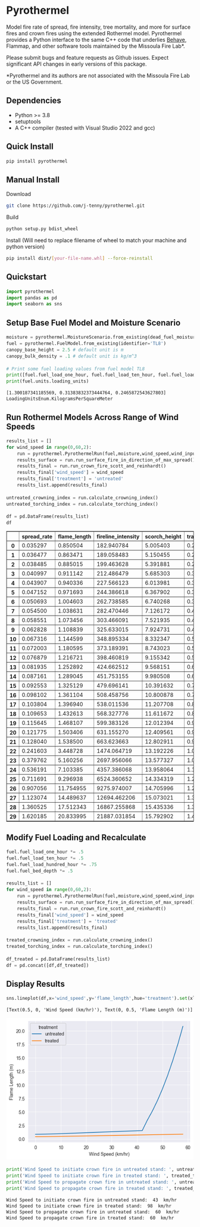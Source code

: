 # Pyrothermel
Model fire rate of spread, fire intensity, tree mortality, and more for surface fires and crown fires using the extended 
Rothermel model. Pyrothermel provides a Python interface to the same C++ code that underlies [Behave](https://github.com/firelab/behave), Flammap, and other 
software tools maintained by the Missoula Fire Lab*.

Please submit bugs and feature requests as Github issues. Expect significant API changes in early versions of this package. 

*Pyrothermel and its authors are not associated with the Missoula Fire Lab or the US Government.

## Dependencies
- Python >= 3.8
- setuptools
- A C++ compiler (tested with Visual Studio 2022 and gcc)

## Quick Install
```bash
pip install pyrothermel
```

## Manual Install
Download
```bash
git clone https://github.com/j-tenny/pyrothermel.git
```
Build
```bash
python setup.py bdist_wheel
```
Install (Will need to replace filename of wheel to match your machine and python version)
```bash
pip install dist/[your-file-name.whl] --force-reinstall
```


## Quickstart
```python
import pyrothermel
import pandas as pd
import seaborn as sns
```

## Setup Base Fuel Model and Moisture Scenario


```python
moisture = pyrothermel.MoistureScenario.from_existing(dead_fuel_moisture_class='low',live_fuel_moisture_class='moderate')
fuel = pyrothermel.FuelModel.from_existing(identifier='TL8')
canopy_base_height = 2.5 # default unit is m
canopy_bulk_density = .1 # default unit is kg/m^3

# Print some fuel loading values from fuel model TL8
print([fuel.fuel_load_one_hour, fuel.fuel_load_ten_hour, fuel.fuel_load_hundred_hour])
print(fuel.units.loading_units)

```

    [1.300187341185569, 0.31383832373444764, 0.2465872543627803]
    LoadingUnitsEnum.KilogramsPerSquareMeter
    

## Run Rothermel Models Across Range of Wind Speeds


```python
results_list = []
for wind_speed in range(0,60,2):
    run = pyrothermel.PyrothermelRun(fuel,moisture,wind_speed,wind_input_mode='ten_meter',canopy_base_height=canopy_base_height,canopy_bulk_density=canopy_bulk_density,canopy_cover=.5,canopy_height=20,canopy_ratio=.6)
    results_surface = run.run_surface_fire_in_direction_of_max_spread()
    results_final = run.run_crown_fire_scott_and_reinhardt()
    results_final['wind_speed'] = wind_speed
    results_final['treatment'] = 'untreated'
    results_list.append(results_final)
    
untreated_crowning_index = run.calculate_crowning_index()
untreated_torching_index = run.calculate_torching_index()
    
df = pd.DataFrame(results_list)
df

```




<div>
<style scoped>
    .dataframe tbody tr th:only-of-type {
        vertical-align: middle;
    }

    .dataframe tbody tr th {
        vertical-align: top;
    }

    .dataframe thead th {
        text-align: right;
    }
</style>
<table border="1" class="dataframe">
  <thead>
    <tr style="text-align: right;">
      <th></th>
      <th>spread_rate</th>
      <th>flame_length</th>
      <th>fireline_intensity</th>
      <th>scorch_height</th>
      <th>transition_ratio</th>
      <th>active_ratio</th>
      <th>fire_type</th>
      <th>wind_speed</th>
      <th>treatment</th>
    </tr>
  </thead>
  <tbody>
    <tr>
      <th>0</th>
      <td>0.035297</td>
      <td>0.850504</td>
      <td>182.940784</td>
      <td>5.005403</td>
      <td>0.274758</td>
      <td>0.025974</td>
      <td>Surface</td>
      <td>0</td>
      <td>untreated</td>
    </tr>
    <tr>
      <th>1</th>
      <td>0.036477</td>
      <td>0.863471</td>
      <td>189.058483</td>
      <td>5.150455</td>
      <td>0.283946</td>
      <td>0.033603</td>
      <td>Surface</td>
      <td>2</td>
      <td>untreated</td>
    </tr>
    <tr>
      <th>2</th>
      <td>0.038485</td>
      <td>0.885015</td>
      <td>199.463628</td>
      <td>5.391881</td>
      <td>0.299574</td>
      <td>0.046541</td>
      <td>Surface</td>
      <td>4</td>
      <td>untreated</td>
    </tr>
    <tr>
      <th>3</th>
      <td>0.040997</td>
      <td>0.911142</td>
      <td>212.486479</td>
      <td>5.685303</td>
      <td>0.319133</td>
      <td>0.062713</td>
      <td>Surface</td>
      <td>6</td>
      <td>untreated</td>
    </tr>
    <tr>
      <th>4</th>
      <td>0.043907</td>
      <td>0.940336</td>
      <td>227.566123</td>
      <td>6.013981</td>
      <td>0.341781</td>
      <td>0.081423</td>
      <td>Surface</td>
      <td>8</td>
      <td>untreated</td>
    </tr>
    <tr>
      <th>5</th>
      <td>0.047152</td>
      <td>0.971693</td>
      <td>244.386618</td>
      <td>6.367902</td>
      <td>0.367044</td>
      <td>0.102279</td>
      <td>Surface</td>
      <td>10</td>
      <td>untreated</td>
    </tr>
    <tr>
      <th>6</th>
      <td>0.050693</td>
      <td>1.004603</td>
      <td>262.738585</td>
      <td>6.740268</td>
      <td>0.394606</td>
      <td>0.125023</td>
      <td>Surface</td>
      <td>12</td>
      <td>untreated</td>
    </tr>
    <tr>
      <th>7</th>
      <td>0.054500</td>
      <td>1.038631</td>
      <td>282.470446</td>
      <td>7.126172</td>
      <td>0.424242</td>
      <td>0.149466</td>
      <td>Surface</td>
      <td>14</td>
      <td>untreated</td>
    </tr>
    <tr>
      <th>8</th>
      <td>0.058551</td>
      <td>1.073456</td>
      <td>303.466091</td>
      <td>7.521935</td>
      <td>0.455775</td>
      <td>0.175465</td>
      <td>Surface</td>
      <td>16</td>
      <td>untreated</td>
    </tr>
    <tr>
      <th>9</th>
      <td>0.062828</td>
      <td>1.108839</td>
      <td>325.633015</td>
      <td>7.924731</td>
      <td>0.489067</td>
      <td>0.202906</td>
      <td>Surface</td>
      <td>18</td>
      <td>untreated</td>
    </tr>
    <tr>
      <th>10</th>
      <td>0.067316</td>
      <td>1.144599</td>
      <td>348.895334</td>
      <td>8.332347</td>
      <td>0.524005</td>
      <td>0.231694</td>
      <td>Surface</td>
      <td>20</td>
      <td>untreated</td>
    </tr>
    <tr>
      <th>11</th>
      <td>0.072003</td>
      <td>1.180595</td>
      <td>373.189391</td>
      <td>8.743023</td>
      <td>0.560492</td>
      <td>0.261751</td>
      <td>Surface</td>
      <td>22</td>
      <td>untreated</td>
    </tr>
    <tr>
      <th>12</th>
      <td>0.076879</td>
      <td>1.216721</td>
      <td>398.460819</td>
      <td>9.155342</td>
      <td>0.598447</td>
      <td>0.293011</td>
      <td>Surface</td>
      <td>24</td>
      <td>untreated</td>
    </tr>
    <tr>
      <th>13</th>
      <td>0.081935</td>
      <td>1.252892</td>
      <td>424.662512</td>
      <td>9.568151</td>
      <td>0.637799</td>
      <td>0.325414</td>
      <td>Surface</td>
      <td>26</td>
      <td>untreated</td>
    </tr>
    <tr>
      <th>14</th>
      <td>0.087161</td>
      <td>1.289045</td>
      <td>451.753155</td>
      <td>9.980508</td>
      <td>0.678487</td>
      <td>0.358909</td>
      <td>Surface</td>
      <td>28</td>
      <td>untreated</td>
    </tr>
    <tr>
      <th>15</th>
      <td>0.092553</td>
      <td>1.325129</td>
      <td>479.696141</td>
      <td>10.391632</td>
      <td>0.720454</td>
      <td>0.393453</td>
      <td>Surface</td>
      <td>30</td>
      <td>untreated</td>
    </tr>
    <tr>
      <th>16</th>
      <td>0.098102</td>
      <td>1.361104</td>
      <td>508.458756</td>
      <td>10.800878</td>
      <td>0.763653</td>
      <td>0.429003</td>
      <td>Surface</td>
      <td>32</td>
      <td>untreated</td>
    </tr>
    <tr>
      <th>17</th>
      <td>0.103804</td>
      <td>1.396940</td>
      <td>538.011536</td>
      <td>11.207708</td>
      <td>0.808038</td>
      <td>0.465524</td>
      <td>Surface</td>
      <td>34</td>
      <td>untreated</td>
    </tr>
    <tr>
      <th>18</th>
      <td>0.109653</td>
      <td>1.432613</td>
      <td>568.327776</td>
      <td>11.611672</td>
      <td>0.853570</td>
      <td>0.502983</td>
      <td>Surface</td>
      <td>36</td>
      <td>untreated</td>
    </tr>
    <tr>
      <th>19</th>
      <td>0.115645</td>
      <td>1.468107</td>
      <td>599.383126</td>
      <td>12.012394</td>
      <td>0.900212</td>
      <td>0.541350</td>
      <td>Surface</td>
      <td>38</td>
      <td>untreated</td>
    </tr>
    <tr>
      <th>20</th>
      <td>0.121775</td>
      <td>1.503406</td>
      <td>631.155270</td>
      <td>12.409561</td>
      <td>0.947930</td>
      <td>0.580597</td>
      <td>Surface</td>
      <td>40</td>
      <td>untreated</td>
    </tr>
    <tr>
      <th>21</th>
      <td>0.128040</td>
      <td>1.538500</td>
      <td>663.623663</td>
      <td>12.802911</td>
      <td>0.996695</td>
      <td>0.620699</td>
      <td>Surface</td>
      <td>42</td>
      <td>untreated</td>
    </tr>
    <tr>
      <th>22</th>
      <td>0.241603</td>
      <td>3.448728</td>
      <td>1474.064719</td>
      <td>13.192226</td>
      <td>1.046476</td>
      <td>0.661632</td>
      <td>Torching</td>
      <td>44</td>
      <td>untreated</td>
    </tr>
    <tr>
      <th>23</th>
      <td>0.379762</td>
      <td>5.160256</td>
      <td>2697.956066</td>
      <td>13.577327</td>
      <td>1.097248</td>
      <td>0.703375</td>
      <td>Torching</td>
      <td>46</td>
      <td>untreated</td>
    </tr>
    <tr>
      <th>24</th>
      <td>0.536191</td>
      <td>7.103385</td>
      <td>4357.386068</td>
      <td>13.958064</td>
      <td>1.148986</td>
      <td>0.745907</td>
      <td>Torching</td>
      <td>48</td>
      <td>untreated</td>
    </tr>
    <tr>
      <th>25</th>
      <td>0.711691</td>
      <td>9.296938</td>
      <td>6524.360652</td>
      <td>14.334319</td>
      <td>1.201667</td>
      <td>0.789210</td>
      <td>Torching</td>
      <td>50</td>
      <td>untreated</td>
    </tr>
    <tr>
      <th>26</th>
      <td>0.907056</td>
      <td>11.754955</td>
      <td>9275.974007</td>
      <td>14.705996</td>
      <td>1.255270</td>
      <td>0.833266</td>
      <td>Torching</td>
      <td>52</td>
      <td>untreated</td>
    </tr>
    <tr>
      <th>27</th>
      <td>1.123074</td>
      <td>14.489637</td>
      <td>12694.462206</td>
      <td>15.073021</td>
      <td>1.309773</td>
      <td>0.878058</td>
      <td>Torching</td>
      <td>54</td>
      <td>untreated</td>
    </tr>
    <tr>
      <th>28</th>
      <td>1.360525</td>
      <td>17.512343</td>
      <td>16867.255868</td>
      <td>15.435336</td>
      <td>1.365159</td>
      <td>0.923571</td>
      <td>Torching</td>
      <td>56</td>
      <td>untreated</td>
    </tr>
    <tr>
      <th>29</th>
      <td>1.620185</td>
      <td>20.833995</td>
      <td>21887.031854</td>
      <td>15.792902</td>
      <td>1.421409</td>
      <td>0.969790</td>
      <td>Torching</td>
      <td>58</td>
      <td>untreated</td>
    </tr>
  </tbody>
</table>
</div>



## Modify Fuel Loading and Recalculate


```python
fuel.fuel_load_one_hour *= .5
fuel.fuel_load_ten_hour *= .5
fuel.fuel_load_hundred_hour *= .75
fuel.fuel_bed_depth *= .5

results_list = []
for wind_speed in range(0,60,2):
    run = pyrothermel.PyrothermelRun(fuel,moisture,wind_speed,wind_input_mode='ten_meter',canopy_base_height=2.5,canopy_bulk_density=.1,canopy_cover=.5,canopy_height=20,canopy_ratio=.6)
    results_surface = run.run_surface_fire_in_direction_of_max_spread()
    results_final = run.run_crown_fire_scott_and_reinhardt()
    results_final['wind_speed'] = wind_speed
    results_final['treatment'] = 'treated'
    results_list.append(results_final)

treated_crowning_index = run.calculate_crowning_index()
treated_torching_index = run.calculate_torching_index()

df_treated = pd.DataFrame(results_list)
df = pd.concat([df,df_treated])
```

## Display Results


```python
sns.lineplot(df,x='wind_speed',y='flame_length',hue='treatment').set(xlabel='Wind Speed (km/hr)',ylabel='Flame Length (m)')
```




    [Text(0.5, 0, 'Wind Speed (km/hr)'), Text(0, 0.5, 'Flame Length (m)')]




    
![png](example_files/example_8_1.png)
    



```python
print('Wind Speed to initiate crown fire in untreated stand: ', untreated_torching_index, ' km/hr')
print('Wind Speed to initiate crown fire in treated stand: ', treated_torching_index, ' km/hr')
print('Wind Speed to propagate crown fire in untreated stand: ', untreated_crowning_index, ' km/hr')
print('Wind Speed to propagate crown fire in treated stand: ', treated_crowning_index, ' km/hr')
```

    Wind Speed to initiate crown fire in untreated stand:  43  km/hr
    Wind Speed to initiate crown fire in treated stand:  98  km/hr
    Wind Speed to propagate crown fire in untreated stand:  60  km/hr
    Wind Speed to propagate crown fire in treated stand:  60  km/hr
    
